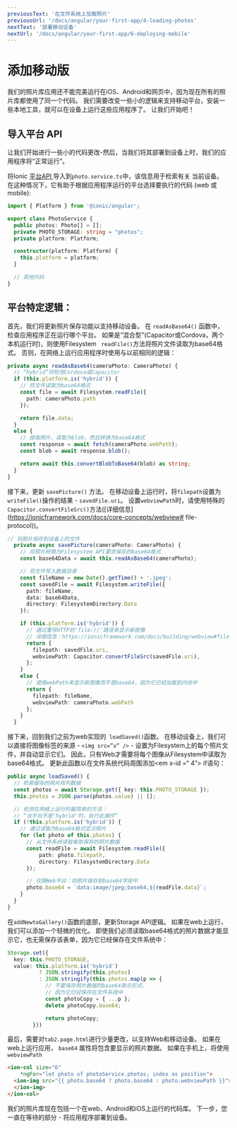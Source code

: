 ```yaml
---
previousText: '在文件系统上加载照片'
previousUrl: '/docs/angular/your-first-app/4-loading-photos'
nextText: '部署移动设备'
nextUrl: '/docs/angular/your-first-app/6-deploying-mobile'
---
```


# 添加移动版

我们的照片库应用还不能完美运行在iOS、Android和网页中，因为现在所有的照片库都使用了同一个代码。 我们需要改变一些小的逻辑来支持移动平台，安装一些本地工具，就可以在设备上运行这些应用程序了。 让我们开始吧！

## 导入平台 API

让我们开始进行一些小的代码更改-然后，当我们将其部署到设备上时，我们的应用程序将“正常运行”。

将Ionic [平台API ](https://ionicframework.com/docs/angular/platform)导入到` photo.service.ts `中，该信息用于检索有关 当前设备。 在这种情况下，它有助于根据应用程序运行的平台选择要执行的代码 (web 或 mobile):

```typescript
import { Platform } from '@ionic/angular';

export class PhotoService {
  public photos: Photo[] = [];
  private PHOTO_STORAGE: string = "photos";
  private platform: Platform;

  constructor(platform: Platform) {
    this.platform = platform;
  }

  // 其他代码
}
```

## 平台特定逻辑：

首先，我们将更新照片保存功能以支持移动设备。 在 `readAsBase64()` 函数中，检查应用程序正在运行哪个平台。 如果是“混合型”(Capacitor或Cordova，两个本机运行时)，则使用Filesystem ` readFile()`方法将照片文件读取为base64格式。 否则，在网络上运行应用程序时使用与以前相同的逻辑：

```typescript
private async readAsBase64(cameraPhoto: CameraPhoto) {
  // “hybrid”将检测Cordova或Capacitor
  if (this.platform.is('hybrid')) {
    // 将文件读取为base64格式
    const file = await Filesystem.readFile({
      path: cameraPhoto.path
    });

    return file.data;
  }
  else {
    // 提取照片，读取为blob，然后转换为base64格式
    const response = await fetch(cameraPhoto.webPath);
    const blob = await response.blob();

    return await this.convertBlobToBase64(blob) as string;
  }
}
```

接下来，更新 `savePicture()` 方法。 在移动设备上运行时，将`filepath`设置为`writeFile()`操作的结果 - `savedFile.uri`。 设置`webviewPath`时，请使用特殊的`Capacitor.convertFileSrc()`方法([详细信息](https://ionicframework.com/docs/core-concepts/webview# file-protocol))。

```typescript
// 将图片保存到设备上的文件
  private async savePicture(cameraPhoto: CameraPhoto) {
    // 将照片转换为Filesystem API要求保存的base64格式
    const base64Data = await this.readAsBase64(cameraPhoto);

    // 将文件写入数据目录
    const fileName = new Date().getTime() + '.jpeg';
    const savedFile = await Filesystem.writeFile({
      path: fileName,
      data: base64Data,
      directory: FilesystemDirectory.Data
    });

    if (this.platform.is('hybrid')) {
      // 通过重写HTTP的'file://'路径来显示新图像
      // 详细信息：https://ionicframework.com/docs/building/webview#file-protocol
      return {
        filepath: savedFile.uri,
        webviewPath: Capacitor.convertFileSrc(savedFile.uri),
      };
    }
    else {
      // 使用webPath来显示新图像而不是base64，因为它已经加载到内存中
      return {
        filepath: fileName,
        webviewPath: cameraPhoto.webPath
      };
    }
  }
```

接下来，回到我们之前为web实现的` loadSaved()`函数。 在移动设备上，我们可以直接将图像标签的来源 - `<img src=”x” />` - 设置为Filesystem上的每个照片文件，并自动显示它们。 因此，只有Web才需要将每个图像从Filesystem中读取为base64格式。 更新此函数以在文件系统代码周围添加<em x-id =“ 4”> if语句</em>：

```typescript
public async loadSaved() {
  // 检索缓存的照片阵列数据
  const photos = await Storage.get({ key: this.PHOTO_STORAGE });
  this.photos = JSON.parse(photos.value) || [];

  // 检测在网络上运行时最简单的方法：
  // “当平台不是'hybrid'时，执行此操作”
  if (!this.platform.is('hybrid')) {
    // 通过读取为base64格式显示照片
    for (let photo of this.photos) {
      // 从文件系统读取每张保存的照片数据
      const readFile = await Filesystem.readFile({
          path: photo.filepath,
          directory: FilesystemDirectory.Data
      });

      // 仅限Web平台：将照片保存到base64字段中
      photo.base64 = `data:image/jpeg;base64,${readFile.data}`;
    }
  }
}
```

在`addNewtoGallery()`函数的底部，更新Storage API逻辑。 如果在web上运行，我们可以添加一个轻微的优化。 即使我们必须读取base64格式的照片数据才能显示它，也无需保存该表单，因为它已经保存在文件系统中：

```typescript
Storage.set({
  key: this.PHOTO_STORAGE,
  value: this.platform.is('hybrid')
          ? JSON.stringify(this.photos)
          : JSON.stringify(this.photos.map(p => {
            // 不要保存照片数据的base64表示形式，
            // 因为它已经保存在文件系统中
            const photoCopy = { ...p };
            delete photoCopy.base64;

            return photoCopy;
        }))
```

最后，需要对`tab2.page.html`进行少量更改，以支持Web和移动设备。 如果在web上运行应用， `base64` 属性将包含要显示的照片数据。 如果在手机上，将使用 `webviewPath`

```html
<ion-col size="6"
    *ngFor="let photo of photoService.photos; index as position">
  <ion-img src="{{ photo.base64 ? photo.base64 : photo.webviewPath }}">
  </ion-img>
</ion-col>
```

我们的照片库现在包括一个在web、Android和iOS上运行的代码库。 下一步，您一直在等待的部分 - 将应用程序部署到设备。
